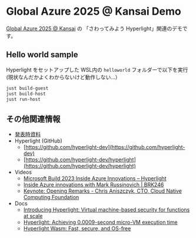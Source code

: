 # Global Azure 2025 @ Kansai Demo

[Global Azure 2025 @ Kansai](https://tfsug.connpass.com/event/348543/) の 「さわってみよう Hyperlight」関連のデモです。

## Hello world sample

Hyperlight をセットアップした WSL内の `helloworld` フォルダーで以下を実行 (現状なんだかよくわからないけど動作しない…）

```sh
just build-guest
just build-host
just run-host
```

## その他関連情報

- [発表時資料](https://speakerdeck.com/kosmosebi/hyperlight)
- Hyperlight (GitHub)
  - [https://github.com/hyperlight-dev](https://github.com/hyperlight-dev)
  - [https://github.com/hyperlight-dev/hyperlight](https://github.com/hyperlight-dev/hyperlight)
- Videos
  - [Microsoft Build 2023 Inside Azure Innovations – Hyperlight](https://www.youtube.com/watch?v=Tz2SOjKZwVA)
  - [Inside Azure innovations with Mark Russinovich | BRK246](https://www.youtube.com/watch?v=NMNZE22nSQI&t=1277s)
  - [Keynote: Opening Remarks - Chris Aniszczyk, CTO, Cloud Native Computing Foundation](https://www.youtube.com/watch?v=f8ornY7h2KE&t=290s)
- Docs
  - [Introducing Hyperlight: Virtual machine-based security for functions at scale](https://opensource.microsoft.com/blog/2024/11/07/introducing-hyperlight-virtual-machine-based-security-for-functions-at-scale/)
  - [Hyperlight: Achieving 0.0009-second micro-VM execution time](https://opensource.microsoft.com/blog/2025/02/11/hyperlight-creating-a-0-0009-second-micro-vm-execution-time/)
  - [Hyperlight Wasm: Fast, secure, and OS-free](https://opensource.microsoft.com/blog/2025/03/26/hyperlight-wasm-fast-secure-and-os-free/)

